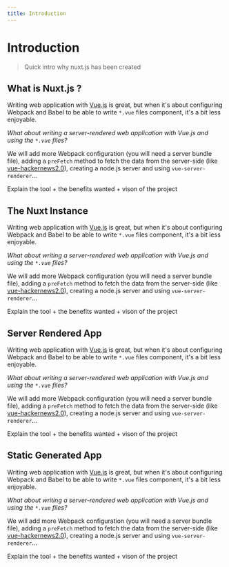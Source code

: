 ```yaml
---
title: Introduction
---
```


# Introduction

> Quick intro why nuxt.js has been created

## What is Nuxt.js ?

Writing web application with [Vue.js](https://vuejs.org) is great, but when it's about configuring Webpack and Babel to be able to write `*.vue` files component, it's a bit less enjoyable.

_What about writing a server-rendered web application with Vue.js and using the `*.vue` files?_

We will add more Webpack configuration (you will need a server bundle file), adding a `preFetch` method to fetch the data from the server-side (like [vue-hackernews2.0](https://github.com/vuejs/vue-hackernews-2.0)), creating a node.js server and using `vue-server-renderer`...

Explain the tool + the benefits wanted + vison of the project

## The Nuxt Instance

Writing web application with [Vue.js](https://vuejs.org) is great, but when it's about configuring Webpack and Babel to be able to write `*.vue` files component, it's a bit less enjoyable.

_What about writing a server-rendered web application with Vue.js and using the `*.vue` files?_

We will add more Webpack configuration (you will need a server bundle file), adding a `preFetch` method to fetch the data from the server-side (like [vue-hackernews2.0](https://github.com/vuejs/vue-hackernews-2.0)), creating a node.js server and using `vue-server-renderer`...

Explain the tool + the benefits wanted + vison of the project

## Server Rendered App

Writing web application with [Vue.js](https://vuejs.org) is great, but when it's about configuring Webpack and Babel to be able to write `*.vue` files component, it's a bit less enjoyable.

_What about writing a server-rendered web application with Vue.js and using the `*.vue` files?_

We will add more Webpack configuration (you will need a server bundle file), adding a `preFetch` method to fetch the data from the server-side (like [vue-hackernews2.0](https://github.com/vuejs/vue-hackernews-2.0)), creating a node.js server and using `vue-server-renderer`...

Explain the tool + the benefits wanted + vison of the project

## Static Generated App

Writing web application with [Vue.js](https://vuejs.org) is great, but when it's about configuring Webpack and Babel to be able to write `*.vue` files component, it's a bit less enjoyable.

_What about writing a server-rendered web application with Vue.js and using the `*.vue` files?_

We will add more Webpack configuration (you will need a server bundle file), adding a `preFetch` method to fetch the data from the server-side (like [vue-hackernews2.0](https://github.com/vuejs/vue-hackernews-2.0)), creating a node.js server and using `vue-server-renderer`...

Explain the tool + the benefits wanted + vison of the project
